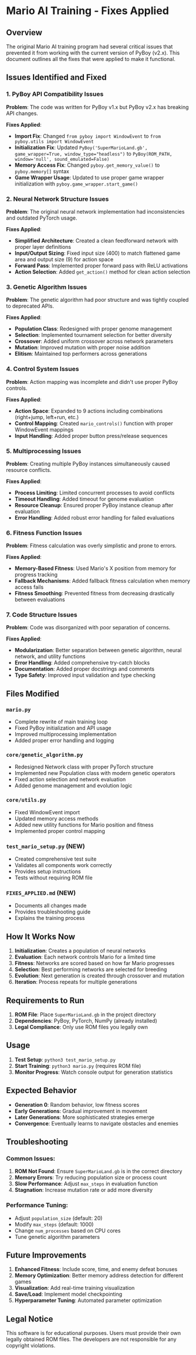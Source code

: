 # Mario AI Training - Fixes Applied

## Overview
The original Mario AI training program had several critical issues that prevented it from working with the current version of PyBoy (v2.x). This document outlines all the fixes that were applied to make it functional.

## Issues Identified and Fixed

### 1. PyBoy API Compatibility Issues

**Problem**: The code was written for PyBoy v1.x but PyBoy v2.x has breaking API changes.

**Fixes Applied**:
- **Import Fix**: Changed `from pyboy import WindowEvent` to `from pyboy.utils import WindowEvent`
- **Initialization Fix**: Updated `PyBoy('SuperMarioLand.gb', game_wrapper=True, window_type="headless")` to `PyBoy(ROM_PATH, window='null', sound_emulated=False)`
- **Memory Access Fix**: Changed `pyboy.get_memory_value()` to `pyboy.memory[]` syntax
- **Game Wrapper Usage**: Updated to use proper game wrapper initialization with `pyboy.game_wrapper.start_game()`

### 2. Neural Network Structure Issues

**Problem**: The original neural network implementation had inconsistencies and outdated PyTorch usage.

**Fixes Applied**:
- **Simplified Architecture**: Created a clean feedforward network with proper layer definitions
- **Input/Output Sizing**: Fixed input size (400) to match flattened game area and output size (9) for action space
- **Forward Pass**: Implemented proper forward pass with ReLU activations
- **Action Selection**: Added `get_action()` method for clean action selection

### 3. Genetic Algorithm Issues

**Problem**: The genetic algorithm had poor structure and was tightly coupled to deprecated APIs.

**Fixes Applied**:
- **Population Class**: Redesigned with proper genome management
- **Selection**: Implemented tournament selection for better diversity
- **Crossover**: Added uniform crossover across network parameters
- **Mutation**: Improved mutation with proper noise addition
- **Elitism**: Maintained top performers across generations

### 4. Control System Issues

**Problem**: Action mapping was incomplete and didn't use proper PyBoy controls.

**Fixes Applied**:
- **Action Space**: Expanded to 9 actions including combinations (right+jump, left+run, etc.)
- **Control Mapping**: Created `mario_controls()` function with proper WindowEvent mappings
- **Input Handling**: Added proper button press/release sequences

### 5. Multiprocessing Issues

**Problem**: Creating multiple PyBoy instances simultaneously caused resource conflicts.

**Fixes Applied**:
- **Process Limiting**: Limited concurrent processes to avoid conflicts
- **Timeout Handling**: Added timeout for genome evaluation
- **Resource Cleanup**: Ensured proper PyBoy instance cleanup after evaluation
- **Error Handling**: Added robust error handling for failed evaluations

### 6. Fitness Function Issues

**Problem**: Fitness calculation was overly simplistic and prone to errors.

**Fixes Applied**:
- **Memory-Based Fitness**: Used Mario's X position from memory for progress tracking
- **Fallback Mechanisms**: Added fallback fitness calculation when memory access fails
- **Fitness Smoothing**: Prevented fitness from decreasing drastically between evaluations

### 7. Code Structure Issues

**Problem**: Code was disorganized with poor separation of concerns.

**Fixes Applied**:
- **Modularization**: Better separation between genetic algorithm, neural network, and utility functions
- **Error Handling**: Added comprehensive try-catch blocks
- **Documentation**: Added proper docstrings and comments
- **Type Safety**: Improved input validation and type checking

## Files Modified

### `mario.py`
- Complete rewrite of main training loop
- Fixed PyBoy initialization and API usage
- Improved multiprocessing implementation
- Added proper error handling and logging

### `core/genetic_algorithm.py`
- Redesigned Network class with proper PyTorch structure
- Implemented new Population class with modern genetic operators
- Fixed action selection and network evaluation
- Added genome management and evolution logic

### `core/utils.py`
- Fixed WindowEvent import
- Updated memory access methods
- Added new utility functions for Mario position and fitness
- Implemented proper control mapping

### `test_mario_setup.py` (NEW)
- Created comprehensive test suite
- Validates all components work correctly
- Provides setup instructions
- Tests without requiring ROM file

### `FIXES_APPLIED.md` (NEW)
- Documents all changes made
- Provides troubleshooting guide
- Explains the training process

## How It Works Now

1. **Initialization**: Creates a population of neural networks
2. **Evaluation**: Each network controls Mario for a limited time
3. **Fitness**: Networks are scored based on how far Mario progresses
4. **Selection**: Best performing networks are selected for breeding
5. **Evolution**: Next generation is created through crossover and mutation
6. **Iteration**: Process repeats for multiple generations

## Requirements to Run

1. **ROM File**: Place `SuperMarioLand.gb` in the project directory
2. **Dependencies**: PyBoy, PyTorch, NumPy (already installed)
3. **Legal Compliance**: Only use ROM files you legally own

## Usage

1. **Test Setup**: `python3 test_mario_setup.py`
2. **Start Training**: `python3 mario.py` (requires ROM file)
3. **Monitor Progress**: Watch console output for generation statistics

## Expected Behavior

- **Generation 0**: Random behavior, low fitness scores
- **Early Generations**: Gradual improvement in movement
- **Later Generations**: More sophisticated strategies emerge
- **Convergence**: Eventually learns to navigate obstacles and enemies

## Troubleshooting

### Common Issues:
1. **ROM Not Found**: Ensure `SuperMarioLand.gb` is in the correct directory
2. **Memory Errors**: Try reducing population size or process count
3. **Slow Performance**: Adjust `max_steps` in evaluation function
4. **Stagnation**: Increase mutation rate or add more diversity

### Performance Tuning:
- Adjust `population_size` (default: 20)
- Modify `max_steps` (default: 1000)
- Change `num_processes` based on CPU cores
- Tune genetic algorithm parameters

## Future Improvements

1. **Enhanced Fitness**: Include score, time, and enemy defeat bonuses
2. **Memory Optimization**: Better memory address detection for different games
3. **Visualization**: Add real-time training visualization
4. **Save/Load**: Implement model checkpointing
5. **Hyperparameter Tuning**: Automated parameter optimization

## Legal Notice

This software is for educational purposes. Users must provide their own legally obtained ROM files. The developers are not responsible for any copyright violations.